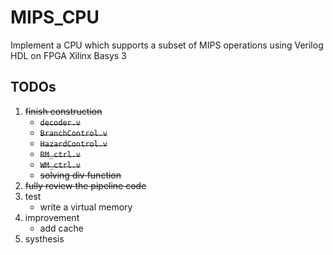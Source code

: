 # MIPS_CPU
Implement a CPU which supports a subset of MIPS operations using Verilog HDL on FPGA Xilinx Basys 3

## TODOs
1. ~~finish construction~~
	* ~~`decoder.v`~~
	* ~~`BranchControl.v`~~
	* ~~`HazardControl.v`~~
	* ~~`RM_ctrl.v`~~
	* ~~`WM_ctrl.v`~~
	* ~~solving div function~~
2. ~~fully review the pipeline code~~
3. test
	* write a virtual memory
4. improvement
	* add cache
5. systhesis